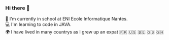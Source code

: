 ### Hi there 👋

<div> 🎒 I'm currently in school at ENI Ecole Informatique Nantes. </div>

<div> 💻 I'm learning to code in JAVA. </div>

<div> 🌍 I have lived in many countrys as I grew up an expat 🇫🇷 🇺🇸 🇧🇪 🇬🇧 🇬🇭 </div>
